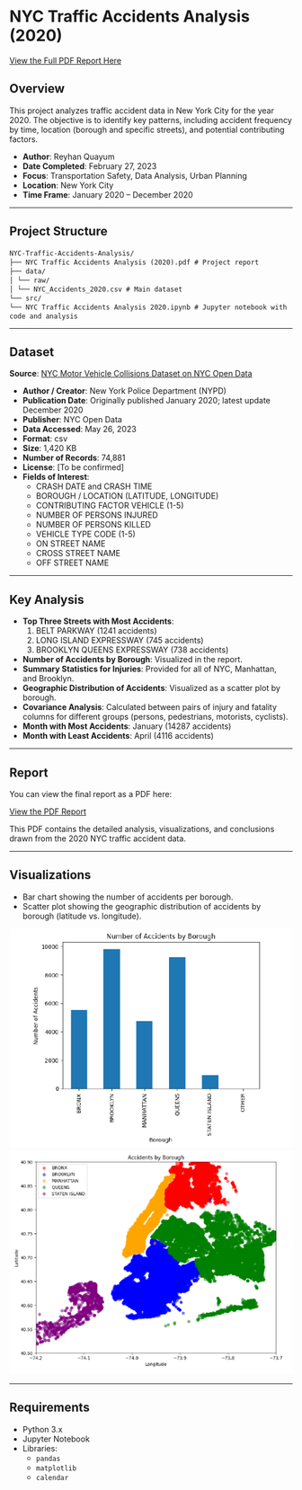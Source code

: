 # NYC Traffic Accidents Analysis (2020)

[View the Full PDF Report Here](./NYC%20Traffic%20Accidents%20Analysis%20(2020).pdf)

## Overview

This project analyzes traffic accident data in New York City for the year 2020. The objective is to identify key patterns, including accident frequency by time, location (borough and specific streets), and potential contributing factors.

- **Author**: Reyhan Quayum
- **Date Completed**: February 27, 2023
- **Focus**: Transportation Safety, Data Analysis, Urban Planning
- **Location**: New York City
- **Time Frame**: January 2020 – December 2020

---

## Project Structure

```
NYC-Traffic-Accidents-Analysis/
├── NYC Traffic Accidents Analysis (2020).pdf # Project report
├── data/
│ └── raw/
│ └── NYC_Accidents_2020.csv # Main dataset
└── src/
└── NYC Traffic Accidents Analysis 2020.ipynb # Jupyter notebook with code and analysis
```

---

## Dataset

**Source**: [NYC Motor Vehicle Collisions Dataset on NYC Open Data](https://data.cityofnewyork.us/Public-Safety/Motor-Vehicle-Collisions-Crashes/h9gi-nx95)
- **Author / Creator**: New York Police Department (NYPD)
- **Publication Date**: Originally published January 2020; latest update December 2020
- **Publisher**: NYC Open Data
- **Data Accessed**: May 26, 2023
- **Format**: csv
- **Size**: 1,420 KB
- **Number of Records**: 74,881
- **License**: [To be confirmed]
- **Fields of Interest**:
    - CRASH DATE and CRASH TIME
    - BOROUGH / LOCATION (LATITUDE, LONGITUDE)
    - CONTRIBUTING FACTOR VEHICLE (1-5)
    - NUMBER OF PERSONS INJURED
    - NUMBER OF PERSONS KILLED
    - VEHICLE TYPE CODE (1-5)
    - ON STREET NAME
    - CROSS STREET NAME
    - OFF STREET NAME

---

## Key Analysis

- **Top Three Streets with Most Accidents**:
    1. BELT PARKWAY (1241 accidents)
    2. LONG ISLAND EXPRESSWAY (745 accidents)
    3. BROOKLYN QUEENS EXPRESSWAY (738 accidents)
- **Number of Accidents by Borough**: Visualized in the report.
- **Summary Statistics for Injuries**: Provided for all of NYC, Manhattan, and Brooklyn.
- **Geographic Distribution of Accidents**: Visualized as a scatter plot by borough.
- **Covariance Analysis**: Calculated between pairs of injury and fatality columns for different groups (persons, pedestrians, motorists, cyclists).
- **Month with Most Accidents**: January (14287 accidents)
- **Month with Least Accidents**: April (4116 accidents)

---

## Report

You can view the final report as a PDF here:

[View the PDF Report](./NYC%20Traffic%20Accidents%20Analysis%20(2020).pdf)

This PDF contains the detailed analysis, visualizations, and conclusions drawn from the 2020 NYC traffic accident data.

---

## Visualizations

- Bar chart showing the number of accidents per borough.
- Scatter plot showing the geographic distribution of accidents by borough (latitude vs. longitude).

![Number of Accidents by Borough](/img/borough_accidents.png)
![Accidents by Borough](/img/geographic_distribution.png)

---

## Requirements

- Python 3.x
- Jupyter Notebook
- Libraries:
    - `pandas`
    - `matplotlib`
    - `calendar`